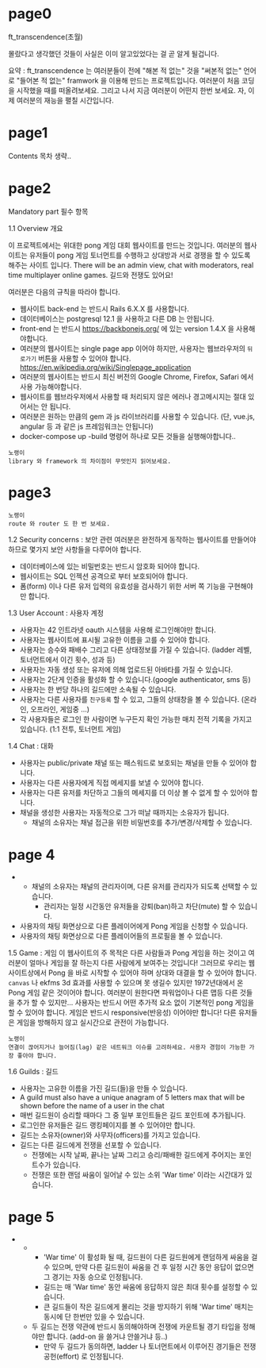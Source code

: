 # page0

ft_transcendence(초월)

몰랐다고 생각했던 것들이 사실은 이미 알고있었다는 걸 곧 알게 될겁니다.

요약 : ft_transcendence 는 여러분들이 전에 "해본 적 없는" 것을 "써본적 없는" 언어로 "들어본 적 없는" framwork 을 이용해 만드는 프로젝트입니다. 여러분이 처음 코딩을 시작했을 때를 떠올려보세요. 그리고 나서 지금 여러분이 어떤지 한번 보세요. 자, 이제 여러분의 재능을 펼칠 시간입니다.

# page1
Contents 목차
생략..

# page2
Mandatory part 필수 항목

1.1 Overview 개요

이 프로젝트에서는 위대한 pong 게임 대회 웹사이트를 만드는 것입니다. 여러분의 웹사이트는 유저들이 pong 게임 토너먼트를 수행하고 상대방과 서로 경쟁을 할 수 있도록 해주는 사이트 입니다. There will be an admin view, chat with moderators, real time multiplayer online games.
길드와 전쟁도 있어요! 

여러분은 다음의 규칙을 따라야 합니다. 
* 웹사이트 back-end 는 반드시 Rails 6.X.X 를 사용합니다.
* 데이터베이스는 postgresql 12.1 을 사용하고 다른 DB 는 안됩니다.
* front-end 는 반드시 https://backbonejs.org/ 에 있는 version 1.4.X 을 사용해야합니다. 
* 여러분의 웹사이트는 single page app 이어야 하지만, 사용자는 웹브라우저의 `뒤로가기` 버튼을 사용할 수 있어야 합니다. https://en.wikipedia.org/wiki/Singlepage_application
* 여러분의 웹사이트는 반드시 최신 버전의 Google Chrome, Firefox, Safari 에서 사용 가능해야합니다.
* 웹사이트를 웹브라우저에서 사용할 때 처리되지 않은 에러나 경고메시지는 절대 있어서는 안 됩니다. 
* 여러분은 원하는 만큼의 gem 과 js 라이브러리를 사용할 수 있습니다. (단, vue.js, angular 등 과 같은 js 프레임워크는 안됩니다)
* docker-compose up -build 명령어 하나로 모든 것들을 실행해야합니다..

```
노랭이
library 와 framework 의 차이점이 무엇인지 읽어보세요.
```

# page3

```
노랭이
route 와 router 도 한 번 보세요.
```

1.2 Security concerns : 보안 관련
여러분은 완전하게 동작하는 웹사이트를 만들어야 하므로 몇가지 보안 사항들을 다루어야 합니다. 
* 데이터베이스에 있는 비밀번호는 반드시 암호화 되어야 합니다. 
* 웹사이트는 SQL 인젝션 공격으로 부터 보호되어야 합니다. 
* 폼(form) 이나 다른 유저 입력의 유효성을 검사하기 위한 서버 쪽 기능을 구현해야만 합니다. 


1.3 User Account : 사용자 계정
* 사용자는 42 인트라넷 oauth 시스템을 사용해 로그인해야만 합니다. 
* 사용자는 웹사이트에 표시될 고유한 이름을 고를 수 있어야 합니다. 
* 사용자는 승수와 패배수 그리고 다른 상태정보를 가질 수 있습니다. (ladder 레벨, 토너먼트에서 이긴 횟수, 성과 등)
* 사용자는 자동 생성 또는 유저에 의해 업로드된 아바타를 가질 수 있습니다. 
* 사용자는 2단게 인증을 활성화 할 수 있습니다.(google authenticator, sms 등)
* 사용자는 한 번당 하나의 길드에만 소속될 수 있습니다.  
* 사용자는 다른 사용자를 `친구등록` 할 수 있고, 그들의 상태창을 볼 수 있습니다. (온라인, 오프라인, 게임중 ...)
* 각 사용자들은 로그인 한 사람이면 누구든지 확인 가능한 매치 전적 기록을 가지고 있습니다. (1:1 전투, 토너먼트 게임)

1.4 Chat : 대화
* 사용자는 public/private 채널 또는 패스워드로 보호되는 채널을 만들 수 있어야 합니다.  
* 사용자는 다른 사용자에게 직접 메세지를 보낼 수 있어야 합니다. 
* 사용자는 다른 유저를 차단하고 그들의 메세지를 더 이상 볼 수 없게 할 수 있어야 합니다. 
* 채널을 생성한 사용자는 자동적으로 그가 떠날 때까지는 소유자가 됩니다. 
	* 채널의 소유자는 채널 접근을 위한 비밀번호를 추가/변경/삭제할 수 있습니다. 

# page 4

* 
	* 채널의 소유자는 채널의 관리자이며, 다른 유저를 관리자가 되도록 선택할 수 있습니다.
		* 관리자는 일정 시간동안 유저들을 강퇴(ban)하고 차단(mute) 할 수 있습니다.
* 사용자의 채팅 화면상으로 다른 플레이어에게 Pong 게임을 신청할 수 있습니다. 
* 사용자의 채팅 화면상으로 다른 플레이어들의 프로필을 볼 수 있습니다. 


1.5 Game : 게임
이 웹사이트의 주 목적은 다른 사람들과 Pong 게임을 하는 것이고 여러분이 얼마나 게임을 잘 하는지 다른 사람에게 보여주는 것입니다!
그러므로 우리는 웹사이트상에서 Pong 을 바로 시작할 수 있어야 하며 상대와 대결을 할 수 있어야 합니다.
`canvas` 나 ekfms 3d 효과를 사용할 수 있으며 못 생길수 있지만 1972년대에서 온 Pong 게임 같은 것이어야 합니다. 
여러분이 원한다면 파워업이나 다른 맵등 다른 것들을 추가 할 수 있지만... 사용자는 반드시 어떤 추가적 요소 없이 기본적인 pong 게임을 할 수 있어야 합니다. 
게임은 반드시 responsive(반응성) 이어야만 합니다!
다른 유저들은 게임을 방해하지 않고 실시간으로 관전이 가능합니다. 

```
노랭이
연결이 끊어지거나 늘어짐(lag) 같은 네트워크 이슈를 고려하세요. 사용자 경험이 가능한 가장 좋아야 합니다. 
```

1.6 Guilds : 길드
* 사용자는 고유한 이름을 가진 길드(들)을 만들 수 있습니다.
* A guild must also have a unique anagram of 5 letters max that will be shown before the name of a user in the chat
* 매번 길드원이 승리할 때마다 그 중 일부 포인트들은 길드 포인트에 추가됩니다. 
* 로그인한 유저들은 길드 랭킹페이지를 볼 수 있어야만 합니다.
* 길드는 소유자(owner)와 사무자(officers)를 가지고 있습니다.
* 길드는 다른 길드에게 전쟁을 선포할 수 있습니다.
	* 전쟁에는 시작 날짜, 끝나는 날짜 그리고 승리/패배한 길드에게 주어지는 포인트수가 있습니다.
	* 전쟁은 또한 랜덤 싸움이 일어날 수 있는 소위 'War time' 이라는 시간대가 있습니다.

# page 5
* 
	* 
		* 'War time' 이 활성화 될 때, 길드원이 다른 길드원에게 랜덤하게 싸움을 걸 수 있으며, 만약 다른 길드원이 싸움을 건 후 일정 시간 동안 응답이 없으면 그 경기는 자동 승으로 인정됩니다.
		* 길드는 매 'War time' 동안 싸움에 응답하지 않은 최대 횟수를 설정할 수 있습니다.
		* 큰 길드들이 작은 길드에게 몰리는 것을 방지하기 위해 'War time' 매치는 동시에 단 한번만 있을 수 있습니다.
	* 두 길드는 전쟁 약관에 반드시 동의해야하며 전쟁에 카운트될 경기 타입을 정해야만 합니다. (add-on 을 쓸거냐 안쓸거냐 등..)
		* 만약 두 길드가 동의하면, ladder 나 토너먼트에서 이루어진 경기들은 전쟁 공헌(effort) 로 인정됩니다.
		



